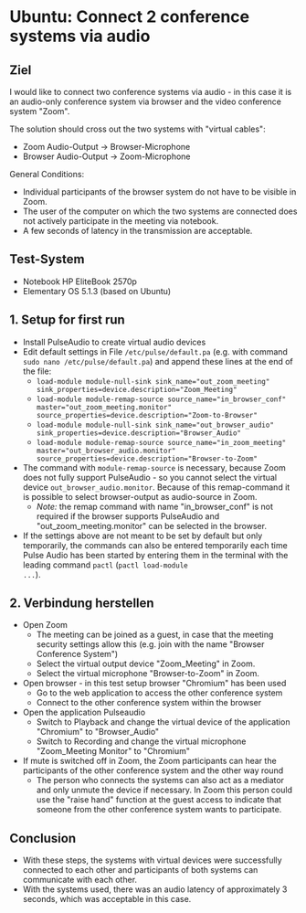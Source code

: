 # Ubuntu: Connect 2 conference systems via audio

## Ziel
I would like to connect two conference systems via audio - in this case it is an audio-only conference 
system via browser and the video conference system "Zoom".

The solution should cross out the two systems with "virtual cables":
* Zoom Audio-Output -> Browser-Microphone
* Browser Audio-Output -> Zoom-Microphone

General Conditions:
* Individual participants of the browser system do not have to be visible in Zoom.
* The user of the computer on which the two systems are connected does not actively participate in the 
  meeting via notebook.
* A few seconds of latency in the transmission are acceptable.

## Test-System
* Notebook HP EliteBook 2570p
* Elementary OS 5.1.3 (based on Ubuntu)

## 1. Setup for first run
* Install PulseAudio to create virtual audio devices
* Edit default settings in File <code>/etc/pulse/default.pa</code> 
  (e.g. with command <code>sudo nano /etc/pulse/default.pa</code>) and append these lines at the end of the file:
    * <code>load-module module-null-sink sink_name="out_zoom_meeting" sink_properties=device.description="Zoom_Meeting"</code>
    * <code>load-module module-remap-source source_name="in_browser_conf" master="out_zoom_meeting.monitor" source_properties=device.description="Zoom-to-Browser"</code>
    * <code>load-module module-null-sink sink_name="out_browser_audio" sink_properties=device.description="Browser_Audio"</code>
    * <code>load-module module-remap-source source_name="in_zoom_meeting" master="out_browser_audio.monitor" source_properties=device.description="Browser-to-Zoom"</code>
* The command with <code>module-remap-source</code> is necessary, because Zoom does not fully support PulseAudio - so you cannot select
  the virtual device <code>out_browser_audio.monitor</code>. Because of this remap-command it is possible to select browser-output as audio-source in Zoom.
    * *Note:* the remap command with name "in_browser_conf" is not required if the browser supports PulseAudio and "out_zoom_meeting.monitor" 
      can be selected in the browser.
* If the settings above are not meant to be set by default but only temporarily, the commands can also be entered temporarily each time Pulse Audio has been started by entering 
  them in the terminal with the leading command <code>pactl</code> (<code>pactl load-module ...</code>).

## 2. Verbindung herstellen
* Open Zoom
    * The meeting can be joined as a guest, in case that the meeting security settings allow this (e.g. join with the name "Browser Conference System")
    * Select the virtual output device "Zoom_Meeting" in Zoom.
    * Select the virtual microphone "Browser-to-Zoom" in Zoom.
* Open browser - in this test setup browser "Chromium" has been used
    * Go to the web application to access the other conference system
    * Connect to the other conference system within the browser
* Open the application Pulseaudio
    * Switch to Playback and change the virtual device of the application "Chromium" to "Browser_Audio"
    * Switch to Recording and change the virtual microphone "Zoom_Meeting Monitor" to "Chromium"
* If mute is switched off in Zoom, the Zoom participants can hear the participants of the other conference system and the other way round
    * The person who connects the systems can also act as a mediator and only unmute the device if necessary. In Zoom this person
      could use the "raise hand" function at the guest access to indicate that someone from the other conference system wants to participate.
      
## Conclusion
* With these steps, the systems with virtual devices were successfully connected to each other and participants of both 
  systems can communicate with each other.
* With the systems used, there was an audio latency of approximately 3 seconds, which was acceptable in this case.

